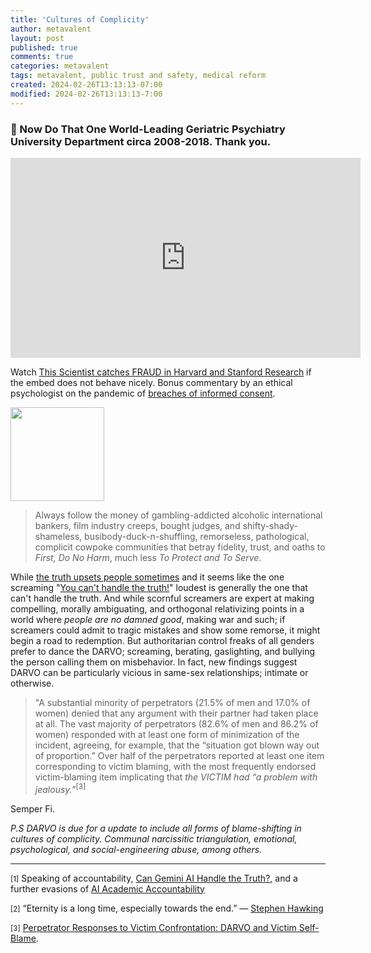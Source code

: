 ```yaml
---
title: 'Cultures of Complicity'
author: metavalent
layout: post
published: true
comments: true
categories: metavalent
tags: metavalent, public trust and safety, medical reform
created: 2024-02-26T13:13:13-07:00
modified: 2024-02-26T13:13:13-7:00
---
```


### 🙏 Now Do That One World-Leading Geriatric Psychiatry University Department circa 2008-2018. Thank you.

<!-- YouTube Player -->
<iframe id="ytplayer" type="text/html" class="center" width="560" height="320" src="https://www.youtube.com/embed/GeAPtIdb4Qs" frameborder="0"></iframe>

Watch [This Scientist catches FRAUD in Harvard and Stanford Research](https://youtu.be/GeAPtIdb4Qs) if the embed does not behave nicely. Bonus commentary by an ethical psychologist on the pandemic of [breaches of informed consent](https://youtu.be/6r-YEv3917c?t=4m55s).

<img src="https://metavalent.com/assets/images/Cultural.Complicity.png" width="150" height="150">

> Always follow the money of gambling-addicted alcoholic international bankers, film industry creeps, bought judges, and shifty-shady-shameless, busibody-duck-n-shuffling, remorseless, pathological, complicit cowpoke communities that betray fidelity, trust, and oaths to *First, Do No Harm*, much less *To Protect and To Serve*.

While [the truth upsets people sometimes](https://metavalent.com/metavalent/2024-02-27-11-11-11-The-Truth-Upsets-People.html) and it seems like the one screaming "[You can't handle the truth!](https://youtu.be/9FnO3igOkOk)" loudest is generally the one that can't handle the truth. And while scornful screamers are expert at making compelling, morally ambiguating, and orthogonal relativizing points in a world where *people are no damned good*, making war and such; if screamers could admit to tragic mistakes and show some remorse, it might begin a road to redemption. But authoritarian control freaks of all genders prefer to dance the DARVO; screaming, berating, gaslighting, and bullying the person calling them on misbehavior. In fact, new findings suggest DARVO can be particularly vicious in same-sex relationships; intimate or otherwise.

> "A substantial minority of perpetrators (21.5% of men and 17.0% of women) denied that any argument with their partner had taken place at all. The vast majority of perpetrators (82.6% of men and 86.2% of women) responded with at least one form of minimization of the incident, agreeing, for example, that the “situation got blown way out of proportion.” Over half of the perpetrators reported at least one item corresponding to victim blaming, with the most frequently endorsed victim-blaming item implicating that *the VICTIM had “a problem with jealousy.”*<sup>\[3\]</sup>

Semper Fi.

*P.S DARVO is due for a update to include all forms of blame-shifting in cultures of complicity. Communal narcissitic triangulation, emotional, psychological, and social-engineering abuse, among others.*

---
<small>\[1\]</small> Speaking of accountability, [Can Gemini AI Handle the Truth?](https://metavalent.com/metavalent/2024/02/26/14-14-14-Can-Gemini-Handle-The-Truth.html), and a further evasions of [AI Academic Accountability](https://metavalent.com/metavalent/2024/02/26/13-13-13-AI-Academic-Accountability.html)

<small>\[2\]</small> “Eternity is a long time, especially towards the end.” &mdash; [Stephen Hawking](https://www.goodreads.com/quotes/508757-eternity-is-a-long-time-especially-towards-the-end)

<small>\[3\]</small> [Perpetrator Responses to Victim Confrontation: DARVO and Victim Self-Blame](https://www.tandfonline.com/doi/full/10.1080/10926771.2017.1320777).
